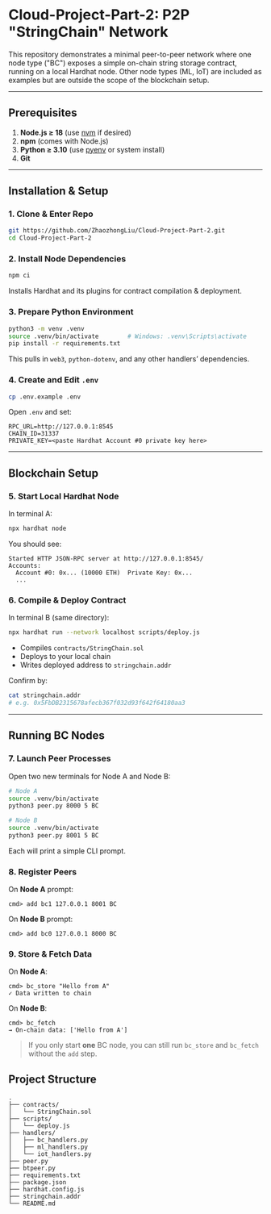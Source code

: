 # Cloud-Project-Part-2: P2P "StringChain" Network

This repository demonstrates a minimal peer-to-peer network where one node type ("BC") exposes a simple on-chain string storage contract, running on a local Hardhat node. Other node types (ML, IoT) are included as examples but are outside the scope of the blockchain setup.

---

## Prerequisites

1. **Node.js ≥ 18** (use [nvm](https://github.com/nvm-sh/nvm) if desired)
2. **npm** (comes with Node.js)
3. **Python ≥ 3.10** (use [pyenv](https://github.com/pyenv/pyenv) or system install)
4. **Git**

---

## Installation & Setup

### 1. Clone & Enter Repo

```bash
git https://github.com/ZhaozhongLiu/Cloud-Project-Part-2.git
cd Cloud-Project-Part-2
```

### 2. Install Node Dependencies

```bash
npm ci
```

Installs Hardhat and its plugins for contract compilation & deployment.

### 3. Prepare Python Environment

```bash
python3 -m venv .venv
source .venv/bin/activate        # Windows: .venv\Scripts\activate
pip install -r requirements.txt
```

This pulls in `web3`, `python-dotenv`, and any other handlers’ dependencies.

### 4. Create and Edit `.env`

```bash
cp .env.example .env
```

Open `.env` and set:

```
RPC_URL=http://127.0.0.1:8545
CHAIN_ID=31337
PRIVATE_KEY=<paste Hardhat Account #0 private key here>
```

---

## Blockchain Setup

### 5. Start Local Hardhat Node

In terminal A:

```bash
npx hardhat node
```

You should see:

```
Started HTTP JSON-RPC server at http://127.0.0.1:8545/
Accounts:
  Account #0: 0x... (10000 ETH)  Private Key: 0x...
  ...
```

### 6. Compile & Deploy Contract

In terminal B (same directory):

```bash
npx hardhat run --network localhost scripts/deploy.js
```

* Compiles `contracts/StringChain.sol`
* Deploys to your local chain
* Writes deployed address to `stringchain.addr`

Confirm by:

```bash
cat stringchain.addr
# e.g. 0x5FbDB2315678afecb367f032d93f642f64180aa3
```

---

## Running BC Nodes

### 7. Launch Peer Processes

Open two new terminals for Node A and Node B:

```bash
# Node A
source .venv/bin/activate
python3 peer.py 8000 5 BC

# Node B
source .venv/bin/activate
python3 peer.py 8001 5 BC
```

Each will print a simple CLI prompt.

### 8. Register Peers

On **Node A** prompt:

```text
cmd> add bc1 127.0.0.1 8001 BC
```

On **Node B** prompt:

```text
cmd> add bc0 127.0.0.1 8000 BC
```

### 9. Store & Fetch Data

On **Node A**:

```text
cmd> bc_store "Hello from A"
✓ Data written to chain
```

On **Node B**:

```text
cmd> bc_fetch
→ On-chain data: ['Hello from A']
```

> If you only start **one** BC node, you can still run `bc_store` and `bc_fetch` without the `add` step.



## Project Structure

```
.
├── contracts/
│   └── StringChain.sol
├── scripts/
│   └── deploy.js
├── handlers/
│   ├── bc_handlers.py
│   ├── ml_handlers.py
│   └── iot_handlers.py
├── peer.py
├── btpeer.py
├── requirements.txt
├── package.json
├── hardhat.config.js
├── stringchain.addr
└── README.md
```



